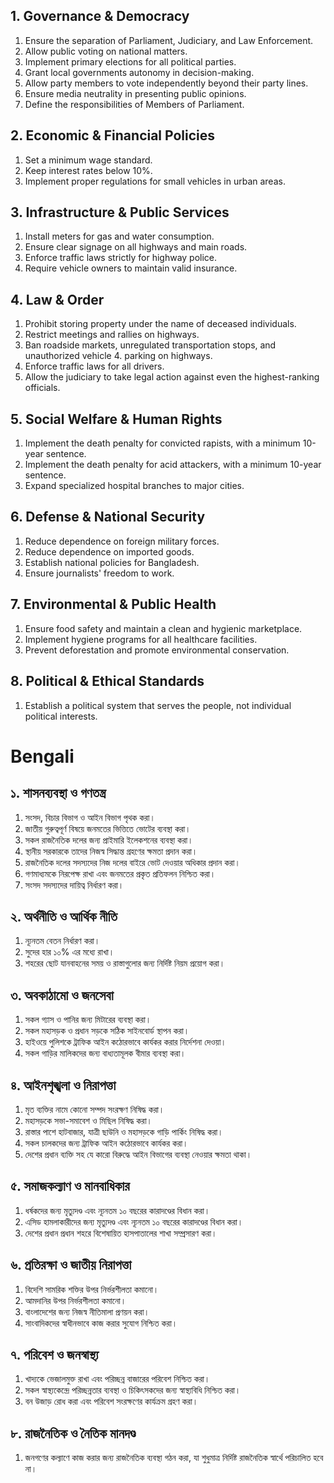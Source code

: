 ## 1. Governance & Democracy
1. Ensure the separation of Parliament, Judiciary, and Law Enforcement.
2. Allow public voting on national matters.
3. Implement primary elections for all political parties.
4. Grant local governments autonomy in decision-making.
5. Allow party members to vote independently beyond their party lines.
6. Ensure media neutrality in presenting public opinions.
7. Define the responsibilities of Members of Parliament.
## 2. Economic & Financial Policies
1. Set a minimum wage standard.
2. Keep interest rates below 10%.
3. Implement proper regulations for small vehicles in urban areas.
## 3. Infrastructure & Public Services
1. Install meters for gas and water consumption.
2. Ensure clear signage on all highways and main roads.
3. Enforce traffic laws strictly for highway police.
4. Require vehicle owners to maintain valid insurance.
## 4. Law & Order
1. Prohibit storing property under the name of deceased individuals.
2. Restrict meetings and rallies on highways.
3. Ban roadside markets, unregulated transportation stops, and unauthorized vehicle 4. parking on highways.
5. Enforce traffic laws for all drivers.
6. Allow the judiciary to take legal action against even the highest-ranking officials.
## 5. Social Welfare & Human Rights
1. Implement the death penalty for convicted rapists, with a minimum 10-year sentence.
2. Implement the death penalty for acid attackers, with a minimum 10-year sentence.
3. Expand specialized hospital branches to major cities.
## 6. Defense & National Security
1. Reduce dependence on foreign military forces.
2. Reduce dependence on imported goods.
3. Establish national policies for Bangladesh.
4. Ensure journalists' freedom to work.
## 7. Environmental & Public Health
1. Ensure food safety and maintain a clean and hygienic marketplace.
2. Implement hygiene programs for all healthcare facilities.
3. Prevent deforestation and promote environmental conservation.
## 8. Political & Ethical Standards
1. Establish a political system that serves the people, not individual political interests.


# Bengali
## ১. শাসনব্যবস্থা ও গণতন্ত্র
1. সংসদ, বিচার বিভাগ ও আইন বিভাগ পৃথক করা।
2. জাতীয় গুরুত্বপূর্ণ বিষয়ে জনমতের ভিত্তিতে ভোটের ব্যবস্থা করা।
3. সকল রাজনৈতিক দলের জন্য প্রাইমারি ইলেকশনের ব্যবস্থা করা।
4. স্থানীয় সরকারকে তাদের নিজস্ব সিদ্ধান্ত গ্রহণের ক্ষমতা প্রদান করা।
5. রাজনৈতিক দলের সদস্যদের নিজ দলের বাইরে ভোট দেওয়ার অধিকার প্রদান করা।
6. গণমাধ্যমকে নিরপেক্ষ রাখা এবং জনমতের প্রকৃত প্রতিফলন নিশ্চিত করা।
7. সংসদ সদস্যদের দায়িত্ব নির্ধারণ করা।
## ২. অর্থনীতি ও আর্থিক নীতি
1. ন্যূনতম বেতন নির্ধারণ করা।
2. সুদের হার ১০% এর মধ্যে রাখা।
3. শহরের ছোট যানবাহনের সময় ও রাস্তাগুলোর জন্য নির্দিষ্ট নিয়ম প্রয়োগ করা।
## ৩. অবকাঠামো ও জনসেবা
1. সকল গ্যাস ও পানির জন্য মিটারের ব্যবস্থা করা।
2. সকল মহাসড়ক ও প্রধান সড়কে সঠিক সাইনবোর্ড স্থাপন করা।
3. হাইওয়ে পুলিশকে ট্রাফিক আইন কঠোরভাবে কার্যকর করার নির্দেশনা দেওয়া।
4. সকল গাড়ির মালিকদের জন্য বাধ্যতামূলক বীমার ব্যবস্থা করা।
## ৪. আইনশৃঙ্খলা ও নিরাপত্তা
1. মৃত ব্যক্তির নামে কোনো সম্পদ সংরক্ষণ নিষিদ্ধ করা।
2. মহাসড়কে সভা-সমাবেশ ও মিছিল নিষিদ্ধ করা।
3. রাস্তার পাশে হাটবাজার, যাত্রী ছাউনি ও মহাসড়কে গাড়ি পার্কিং নিষিদ্ধ করা।
4. সকল চালকদের জন্য ট্রাফিক আইন কঠোরভাবে কার্যকর করা।
5. দেশের প্রধান ব্যক্তি সহ যে কারো বিরুদ্ধে আইন বিভাগের ব্যবস্থা নেওয়ার ক্ষমতা থাকা।
## ৫. সমাজকল্যাণ ও মানবাধিকার
1. ধর্ষকদের জন্য মৃত্যুদণ্ড এবং ন্যূনতম ১০ বছরের কারাদণ্ডের বিধান করা।
2. এসিড হামলাকারীদের জন্য মৃত্যুদণ্ড এবং ন্যূনতম ১০ বছরের কারাদণ্ডের বিধান করা।
3. দেশের প্রধান প্রধান শহরে বিশেষায়িত হাসপাতালের শাখা সম্প্রসারণ করা।
## ৬. প্রতিরক্ষা ও জাতীয় নিরাপত্তা
1. বিদেশি সামরিক শক্তির উপর নির্ভরশীলতা কমানো।
2. আমদানির উপর নির্ভরশীলতা কমানো।
3. বাংলাদেশের জন্য নিজস্ব নীতিমালা প্রণয়ন করা।
4. সাংবাদিকদের স্বাধীনভাবে কাজ করার সুযোগ নিশ্চিত করা।
## ৭. পরিবেশ ও জনস্বাস্থ্য
1. খাদ্যকে ভেজালমুক্ত রাখা এবং পরিচ্ছন্ন বাজারের পরিবেশ নিশ্চিত করা।
2. সকল স্বাস্থ্যকেন্দ্রে পরিচ্ছন্নতার ব্যবস্থা ও চিকিৎসকদের জন্য স্বাস্থ্যবিধি নিশ্চিত করা।
3. বন উজাড় রোধ করা এবং পরিবেশ সংরক্ষণের কার্যক্রম গ্রহণ করা।
## ৮. রাজনৈতিক ও নৈতিক মানদণ্ড
1. জনগণের কল্যাণে কাজ করার জন্য রাজনৈতিক ব্যবস্থা গঠন করা, যা শুধুমাত্র নির্দিষ্ট রাজনৈতিক স্বার্থে পরিচালিত হবে না।